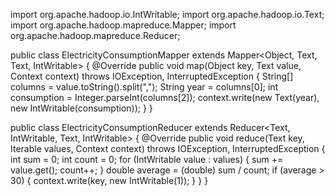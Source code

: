 import org.apache.hadoop.io.IntWritable;
import org.apache.hadoop.io.Text;
import org.apache.hadoop.mapreduce.Mapper;
import org.apache.hadoop.mapreduce.Reducer;

public class ElectricityConsumptionMapper extends Mapper<Object, Text, Text, IntWritable> {
    @Override
    public void map(Object key, Text value, Context context) throws IOException, InterruptedException {
        String[] columns = value.toString().split(",");
        String year = columns[0];
        int consumption = Integer.parseInt(columns[2]);
        context.write(new Text(year), new IntWritable(consumption));
    }
}

public class ElectricityConsumptionReducer extends Reducer<Text, IntWritable, Text, IntWritable> {
    @Override
    public void reduce(Text key, Iterable<IntWritable> values, Context context) throws IOException, InterruptedException {
        int sum = 0;
        int count = 0;
        for (IntWritable value : values) {
            sum += value.get();
            count++;
        }
        double average = (double) sum / count;
        if (average > 30) {
            context.write(key, new IntWritable(1));
        }
    }
}
